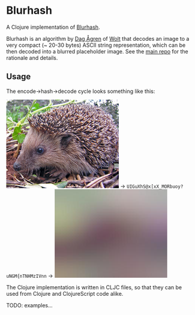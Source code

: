 # Blurhash

A Clojure implementation of [Blurhash](https://blurha.sh/).

Blurhash is an algorithm by [Dag Ågren](https://github.com/DagAgren) of [Wolt](https://wolt.com) that decodes an image to a very compact (~ 20-30 bytes) ASCII string representation, which can be then decoded into a blurred placeholder image. See the [main repo](https://github.com/woltapp/blurhash) for the rationale and details. 

## Usage

The encode->hash->decode cycle looks something like this:

<img src="resources/example.jpg"> -> `UIGuXhS@x[xX_MORbuoy?uNGM{nTNHMzIVnn` -> <img src="resources/example-blurred.jpg">

The Clojure implementation is written in CLJC files, so that they can be used from Clojure and ClojureScript code alike.

TODO: examples...
